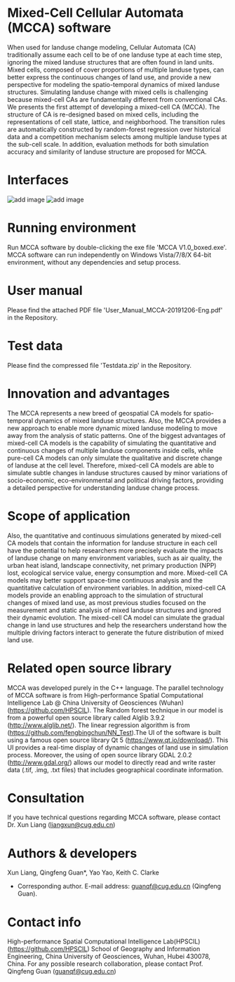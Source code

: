 # Mixed-Cell Cellular Automata (MCCA) software
   When used for landuse change modeling, Cellular Automata (CA) traditionally assume each cell to be of one landuse type at each time step, ignoring the mixed landuse structures that are often found in land units. Mixed cells, composed of cover proportions of multiple landuse types, can better express the continuous changes of land use, and provide a new perspective for modeling the spatio-temporal dynamics of mixed landuse structures. 
  Simulating landuse change with mixed cells is challenging because mixed-cell CAs are fundamentally different from conventional CAs. We presents the first attempt of developing a mixed-cell CA (MCCA). The structure of CA is re-designed based on mixed cells, including the representations of cell state, lattice, and neighborhood. The transition rules are automatically constructed by random-forest regression over historical data and a competition mechanism selects among multiple landuse types at the sub-cell scale. In addition, evaluation methods for both simulation accuracy and similarity of landuse structure are proposed for MCCA. 
# Interfaces
![add image](https://github.com/HPSCIL/Mixed_Cell_Cellullar_Automata/raw/master/pic1.png)
![add image](https://github.com/HPSCIL/Mixed_Cell_Cellullar_Automata/raw/master/pic2.png)
# Running environment
Run MCCA software by double-clicking the exe file 'MCCA V1.0_boxed.exe'. MCCA software can run independently on Windows Vista/7/8/X 64-bit environment, without any dependencies and setup process.
# User manual
Please find the attached PDF file 'User_Manual_MCCA-20191206-Eng.pdf' in the Repository.
# Test data
Please find the compressed file 'Testdata.zip' in the Repository.
# Innovation and advantages 
  The MCCA represents a new breed of geospatial CA models for spatio-temporal dynamics of mixed landuse structures. Also, the MCCA provides a new approach to enable more dynamic mixed landuse modeling to move away from the analysis of static patterns. 
One of the biggest advantages of mixed-cell CA models is the capability of simulating the quantitative and continuous changes of multiple landuse components inside cells, while pure-cell CA models can only simulate the qualitative and discrete change of landuse at the cell level. Therefore, mixed-cell CA models are able to simulate subtle changes in landuse structures caused by minor variations of socio-economic, eco-environmental and political driving factors, providing a detailed perspective for understanding landuse change process.
# Scope of application
  Also, the quantitative and continuous simulations generated by mixed-cell CA models that contain the information for landuse structure in each cell have the potential to help researchers more precisely evaluate the impacts of landuse change on many environment variables, such as air quality, the urban heat island, landscape connectivity, net primary production (NPP) lost, ecological service value, energy consumption and more. Mixed-cell CA models may better support space-time continuous analysis and the quantitative calculation of environment variables. In addition, mixed-cell CA models provide an enabling approach to the simulation of structural changes of mixed land use, as most previous studies focused on the measurement and static analysis of mixed landuse structures and ignored their dynamic evolution. The mixed-cell CA model can simulate the gradual change in land use structures and help the researchers understand how the multiple driving factors interact to generate the future distribution of mixed land use.
# Related open source library
  MCCA was developed purely in the C++ language. The parallel technology of MCCA software is from High-performance Spatial Computational Intelligence Lab @ China University of Geosciences (Wuhan) (https://github.com/HPSCIL). The Random forest technique in our model is from a powerful open source library called Alglib 3.9.2 (http://www.alglib.net/). The linear regression algorithm is from (https://github.com/fengbingchun/NN_Test).The UI of the software is built using a famous open source library Qt 5 (https://www.qt.io/download/). This UI provides a real-time display of dynamic changes of land use in simulation process. Moreover, the using of open source library GDAL 2.0.2 (http://www.gdal.org/) allows our model to directly read and write raster data (.tif, .img, .txt files) that includes geographical coordinate information. 
# Consultation 
If you have technical questions regarding MCCA software, please contact Dr. Xun Liang (liangxun@cug.edu.cn)
# Authors & developers
Xun Liang, Qingfeng Guan*, Yao Yao, Keith C. Clarke
* Corresponding author. E-mail address: guanqf@cug.edu.cn (Qingfeng Guan).
# Contact info
High-performance Spatial Computational Intelligence Lab(HPSCIL) (https://github.com/HPSCIL)
School of Geography and Information Engineering, China University of Geosciences, Wuhan, Hubei 430078, China.
For any possible research collaboration, please contact Prof. Qingfeng Guan (guanqf@cug.edu.cn)

